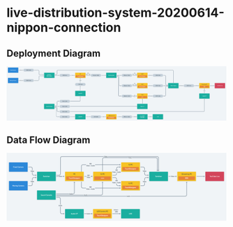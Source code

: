# live-distribution-system-20200614-nippon-connection

## Deployment Diagram

![](https://github.com/ikekou/live-distribution-system-20200614-nippon-connection/blob/master/deployment-diagram.png?raw=true)

## Data Flow Diagram

![](https://github.com/ikekou/live-distribution-system-20200614-nippon-connection/blob/master/data-flow-diagram.png?raw=true)
